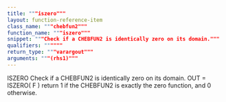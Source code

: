 ```yaml
---
title: """iszero"""
layout: function-reference-item
class_name: """chebfun2"""
function_name: """iszero"""
snippet: """Check if a CHEBFUN2 is identically zero on its domain."""
qualifiers: """"""
return_type: """varargout"""
arguments: """(rhs1)"""
---
```


 ISZERO   Check if a CHEBFUN2 is identically zero on its domain.
    OUT = ISZERO( F ) return 1 if the CHEBFUN2 is exactly the zero function, and
    0 otherwise. 
